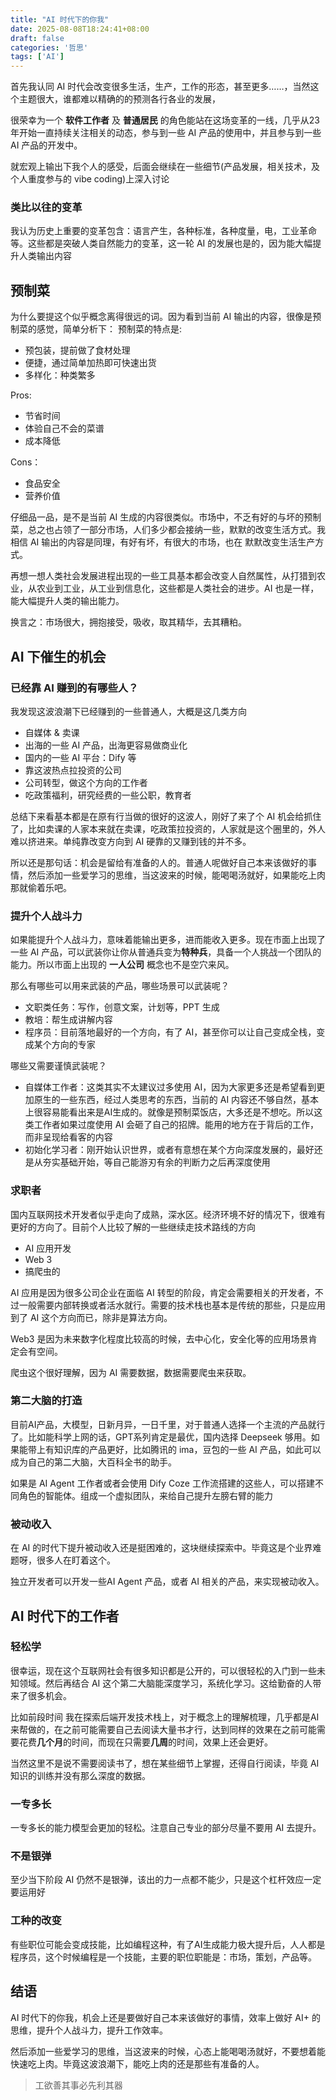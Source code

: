 ```yaml
---
title: "AI 时代下的你我"
date: 2025-08-08T18:24:41+08:00
draft: false
categories: '哲思'
tags: ['AI']
---
```

首先我认同 AI 时代会改变很多生活，生产，工作的形态，甚至更多……，当然这个主题很大，谁都难以精确的的预测各行各业的发展，

很荣幸为一个 **软件工作者** 及 **普通居民** 的角色能站在这场变革的一线，几乎从23年开始一直持续关注相关的动态，参与到一些 AI 产品的使用中，并且参与到一些 AI 产品的开发中。

就宏观上输出下我个人的感受，后面会继续在一些细节(产品发展，相关技术，及个人重度参与的 vibe coding)上深入讨论

### 类比以往的变革
我认为历史上重要的变革包含：语言产生，各种标准，各种度量，电，工业革命等。这些都是突破人类自然能力的变革，这一轮 AI 的发展也是的，因为能大幅提升人类输出内容

## 预制菜
为什么要提这个似乎概念离得很远的词。因为看到当前 AI 输出的内容，很像是预制菜的感觉，简单分析下：
预制菜的特点是:
* 预包装，提前做了食材处理
* 便捷，通过简单加热即可快速出货
* 多样化：种类繁多

Pros:
* 节省时间
* 体验自己不会的菜谱
* 成本降低

Cons：
* 食品安全
* 营养价值

仔细品一品，是不是当前 AI 生成的内容很类似。市场中，不乏有好的与坏的预制菜，总之也占领了一部分市场，人们多少都会接纳一些，默默的改变生活方式。我相信 AI 输出的内容是同理，有好有坏，有很大的市场，也在 默默改变生活生产方式。

再想一想人类社会发展进程出现的一些工具基本都会改变人自然属性，从打猎到农业，从农业到工业，从工业到信息化，这些都是人类社会的进步。AI 也是一样，能大幅提升人类的输出能力。

换言之：市场很大，拥抱接受，吸收，取其精华，去其糟粕。
## AI 下催生的机会
### 已经靠 AI 赚到的有哪些人？
我发现这波浪潮下已经赚到的一些普通人，大概是这几类方向
* 自媒体 & 卖课
* 出海的一些 AI 产品，出海更容易做商业化
* 国内的一些 AI 平台：Dify 等
* 靠这波热点拉投资的公司
* 公司转型，做这个方向的工作者
* 吃政策福利，研究经费的一些公职，教育者

总结下来看基本都是在原有行当做的很好的这波人，刚好了来了个 AI 机会给抓住了，比如卖课的人家本来就在卖课，吃政策拉投资的，人家就是这个圈里的，外人难以挤进来。单纯靠改变方向到 AI 硬靠的又赚到钱的并不多。

所以还是那句话：机会是留给有准备的人的。普通人呢做好自己本来该做好的事情，然后添加一些爱学习的思维，当这波来的时候，能喝喝汤就好，如果能吃上肉那就偷着乐吧。
### 提升个人战斗力
如果能提升个人战斗力，意味着能输出更多，进而能收入更多。现在市面上出现了一些 AI 产品，可以武装你让你从普通兵变为**特种兵**，具备一个人挑战一个团队的能力。所以市面上出现的 **一人公司** 概念也不是空穴来风。

那么有哪些可以用来武装的产品，哪些场景可以武装呢？
* 文职类任务：写作，创意文案，计划等，PPT 生成
* 教培：帮生成讲解内容
* 程序员：目前落地最好的一个方向，有了 AI，甚至你可以让自己变成全栈，变成某个方向的专家

哪些又需要谨慎武装呢？
* 自媒体工作者：这类其实不太建议过多使用 AI，因为大家更多还是希望看到更加原生的一些东西，经过人类思考的东西，当前的 AI 内容还不够自然，基本上很容易能看出来是AI生成的。就像是预制菜饭店，大多还是不想吃。所以这类工作者如果过度使用 AI 会砸了自己的招牌。能用的地方在于背后的工作，而非呈现给看客的内容
* 初始化学习者：刚开始认识世界，或者有意想在某个方向深度发展的，最好还是从夯实基础开始，等自己能游刃有余的判断力之后再深度使用

### 求职者
国内互联网技术开发者似乎走向了成熟，深水区。经济环境不好的情况下，很难有更好的方向了。目前个人比较了解的一些继续走技术路线的方向
* AI 应用开发
* Web 3
* 搞爬虫的

AI 应用是因为很多公司企业在面临 AI 转型的阶段，肯定会需要相关的开发者，不过一般需要内部转换或者活水就行。需要的技术栈也基本是传统的那些，只是应用到了 AI 这个方向而已，除非是算法方向。

Web3 是因为未来数字化程度比较高的时候，去中心化，安全化等的应用场景肯定会有空间。

爬虫这个很好理解，因为 AI 需要数据，数据需要爬虫来获取。
### 第二大脑的打造
目前AI产品，大模型，日新月异，一日千里，对于普通人选择一个主流的产品就行了。比如能科学上网的话，GPT系列肯定是最优，国内选择 Deepseek 够用。如果能带上有知识库的产品更好，比如腾讯的 ima，豆包的一些 AI 产品，如此可以成为自己的第二大脑，大百科全书的助手。

如果是 AI Agent 工作者或者会使用 Dify Coze 工作流搭建的这些人，可以搭建不同角色的智能体。组成一个虚拟团队，来给自己提升左膀右臂的能力
### 被动收入
在 AI 的时代下提升被动收入还是挺困难的，这块继续探索中。毕竟这是个业界难题呀，很多人在盯着这个。

独立开发者可以开发一些AI Agent 产品，或者 AI 相关的产品，来实现被动收入。
## AI 时代下的工作者
### 轻松学
很幸运，现在这个互联网社会有很多知识都是公开的，可以很轻松的入门到一些未知领域。然后再结合 AI 这个第二大脑能深度学习，系统化学习。这给勤奋的人带来了很多机会。

比如前段时间 我在探索后端开发技术栈上，对于概念上的理解梳理，几乎都是AI来帮做的，在之前可能需要自己去阅读大量书才行，达到同样的效果在之前可能需要花费**几个月**的时间，而现在只需要**几周**的时间，效果上还会更好。

当然这里不是说不需要阅读书了，想在某些细节上掌握，还得自行阅读，毕竟 AI 知识的训练并没有那么深度的数据。
### 一专多长
一专多长的能力模型会更加的轻松。注意自己专业的部分尽量不要用 AI 去提升。
### 不是银弹
至少当下阶段 AI 仍然不是银弹，该出的力一点都不能少，只是这个杠杆效应一定要运用好
### 工种的改变
有些职位可能会变成技能，比如编程这种，有了AI生成能力极大提升后，人人都是程序员，这个时候编程是一个技能，主要的职位职能是：市场，策划，产品等。


## 结语
AI 时代下的你我，机会上还是要做好自己本来该做好的事情，效率上做好 AI+ 的思维，提升个人战斗力，提升工作效率。

然后添加一些爱学习的思维，当这波来的时候，心态上能喝喝汤就好，不要想着能快速吃上肉。毕竟这波浪潮下，能吃上肉的还是那些有准备的人。


> 工欲善其事必先利其器
